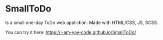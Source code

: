 # SmallToDo
Is a small one-day ToDo web appliction. Made with HTML/CSS, JS, SCSS.

You can try it here:
https://i-am-yay-code.github.io/SmallToDo/
